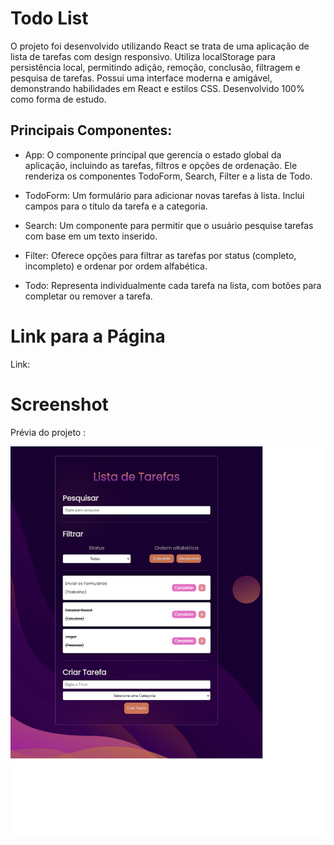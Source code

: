 # Todo List
O projeto foi desenvolvido utilizando React se trata de uma aplicação de lista de tarefas com design responsivo. Utiliza localStorage para persistência local, permitindo adição, remoção, conclusão, filtragem e pesquisa de tarefas. Possui uma interface moderna e amigável, demonstrando habilidades em React e estilos CSS. Desenvolvido 100% como forma de estudo.

## Principais Componentes:

* App: O componente principal que gerencia o estado global da aplicação, incluindo as tarefas, filtros e opções de ordenação. Ele renderiza os componentes TodoForm, Search, Filter e a lista de Todo.

* TodoForm: Um formulário para adicionar novas tarefas à lista. Inclui campos para o título da tarefa e a categoria.

* Search: Um componente para permitir que o usuário pesquise tarefas com base em um texto inserido.

* Filter: Oferece opções para filtrar as tarefas por status (completo, incompleto) e ordenar por ordem alfabética.

* Todo: Representa individualmente cada tarefa na lista, com botões para completar ou remover a tarefa.


# Link para a Página

Link: 

# Screenshot
Prévia do projeto :

![screenshot](Screenshot.png)
